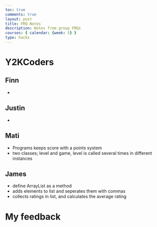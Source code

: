 ```yaml
---
toc: true
comments: true
layout: post
title: FRQ Notes
description: Notes from group FRQs
courses: { calendar: {week: 5} }
type: hacks
---
```


# Y2KCoders
## Finn

- 

## Justin

- 

## Mati

- Programs keeps score with a points system 
- two classes; level and game, level is called several times in different instances

## James

- define ArrayList as a method
- adds elements to list and seperates them with commas
- collects ratings in list, and calculates the average rating
  

# My feedback

